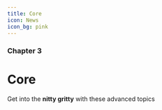 ```yaml
---
title: Core
icon: News
icon_bg: pink
---
```

### Chapter 3
# Core
Get into the **nitty gritty** with these advanced topics
